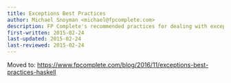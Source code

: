```yaml
---
title: Exceptions Best Practices
author: Michael Snoyman <michael@fpcomplete.com>
description: FP Complete's recommended practices for dealing with exceptions
first-written: 2015-02-24
last-updated: 2015-02-24
last-reviewed: 2015-02-24
---
```


Moved to: https://www.fpcomplete.com/blog/2016/11/exceptions-best-practices-haskell
